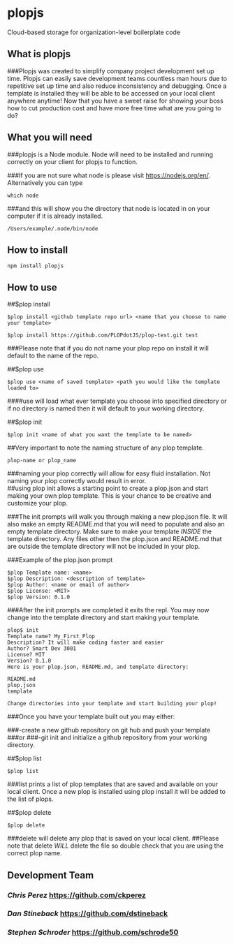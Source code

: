 # plopjs

Cloud-based storage for organization-level boilerplate code

## What is plopjs
###Plopjs was created to simplify company project development set up time. Plopjs can easily save development teams countless man hours due to repetitive set up time and also reduce inconsistency and debugging. Once a template is installed they will be able to be accessed on your local client anywhere anytime! Now that you have a sweet raise for showing your boss how to cut production cost and have more free time what are you going to do?

## What you will need

###plopjs is a Node module. Node will need to be installed and running correctly on your client for plopjs to function.

###If you are not sure what node is please visit <https://nodejs.org/en/>. Alternatively you can type
```
which node
```
###and this will show you the directory that node is located in on your computer if it is already installed.  

```shell
/Users/example/.node/bin/node
```
## How to install

```shell
npm install plopjs
```

## How to use  

##$plop install
```shell
$plop install <github template repo url> <name that you choose to name your template>
````

```shell
$plop install https://github.com/PLOPdotJS/plop-test.git test
```

###Please note that if you do not name your plop repo on install it will default to the name of the repo.

##$plop use
```shell
$plop use <name of saved template> <path you would like the template loaded to>
```

####use will load what ever template you choose into specified directory or if no directory is named then it will default to your working directory.

##$plop init
```shell
$plop init <name of what you want the template to be named>
```

##Very important to note the naming structure of any plop template.
```shell
plop-name or plop_name
```
###naming your plop correctly will allow for easy fluid installation. Not naming your plop correctly would result in error.    
##using plop init allows a starting point to create a plop.json and start making your own plop template. This is your chance to be creative and customize your plop.

###The init prompts will walk you through making a new plop.json file. It will also make an empty README.md that you will need to populate and also an empty template directory. Make sure to make your template *INSIDE* the template directory. Any files other then the plop.json and README.md that are outside the template directory will not be included in your plop.  

###Example of the plop.json prompt  
```shell
$plop Template name: <name>
$plop Description: <description of template>
$plop Author: <name or email of author>
$plop License: <MIT>
$plop Version: 0.1.0
```  
###After the init prompts are completed it exits the repl. You may now change into the template directory and start making your template.  
```shell
plop$ init
Template name? My_First_Plop
Description? It will make coding faster and easier
Author? Smart Dev 3001
License? MIT
Version? 0.1.0
Here is your plop.json, README.md, and template directory:
​
README.md
plop.json
template
​
Change directories into your template and start building your plop!
```  
###Once you have your template built out you may either:

###-create a new github repository on git hub and push your template
###or
###-git init and initialize a github repository from your working directory.  

##$plop list
```shell
$plop list
```  
###list prints a list of plop templates that are saved and available on your local client. Once a new plop is installed using plop install it will be added to the list of plops.  

##$plop delete
```shell
$plop delete
```  
###delete will delete any plop that is saved on your local client.
##Please note that delete *WILL* delete the file so double check that you are using the correct plop name.  

## Development Team  

### *Chris Perez* <https://github.com/ckperez>
### *Dan Stineback* <https://github.com/dstineback>
### *Stephen Schroder* <https://github.com/schrode50> 
